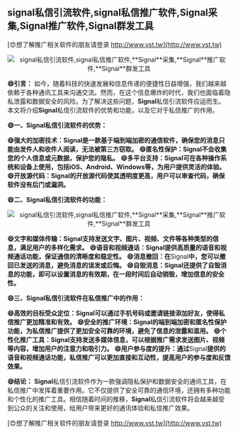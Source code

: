 ## **signal私信引流软件,signal私信推广软件,**Signal**采集,**Signal**推广软件,**Signal**群发工具**

[😍想了解推广相关软件的朋友请登录 http://www.vst.tw](http://www.vst.tw)

 <center><img src="https://vst.tw/MP4/tuiguang/png/3.png" alt="signal私信引流软件,signal私信推广软件,**Signal**采集,**Signal**推广软件,**Signal**群发工具"></center>

**😄引言：**
如今，随着科技的快速发展和信息传递的便捷性日益增强，我们越来越依赖于各种通讯工具来沟通交流。然而，在这个信息爆炸的时代，我们也面临着隐私泄露和数据安全的风险。为了解决这些问题，**Signal**私信引流软件应运而生。本文将介绍**Signal**私信引流软件的优势和功能，以及它对于私信推广的作用。

**😄一、**Signal**私信引流软件的优势：**

**😄强大的加密技术：**Signal**是一款基于端到端加密的通信软件，确保您的消息只能由发件人和收件人阅读，无法被第三方窃取。**
**😄匿名性保护：**Signal**不会收集您的个人信息或元数据，保护您的隐私。**
**😄多平台支持：**Signal**可在各种操作系统和设备上使用，包括iOS、Android、Windows等，为用户提供灵活的体验。**
**😄开放源代码：**Signal**的开放源代码使其透明度更高，用户可以审查代码，确保软件没有后门或漏洞。**

**😄二、**Signal**私信引流软件的功能：**

 <center><img src="https://vst.tw/MP4/tuiguang/png/4.png" alt="signal私信引流软件,signal私信推广软件,**Signal**采集,**Signal**推广软件,**Signal**群发工具"></center>

**😄文字和媒体传输：**Signal**支持发送文字、图片、视频、文件等各种类型的信息，满足用户的多样化需求。**
**😄语音和视频通话：**Signal**提供高质量的语音和视频通话功能，保证通信的清晰度和稳定性。**
**😄消息撤回：在**Signal**中，您可以撤回已发送的消息，避免消息的误发或后悔。**
**😄自毁消息：**Signal**还提供了自毁消息的功能，即可以设置消息的有效期，在一段时间后自动销毁，增加信息的安全性。**

**😄三、**Signal**私信引流软件在私信推广中的作用：**

**😄高效的目标受众定位：**Signal**可以通过手机号码或邀请链接添加好友，使得私信推广更加精准和有效。**
**😄安全的推广环境：**Signal**的端到端加密和匿名性保护功能，为私信推广提供了更加安全可靠的环境，避免了信息的泄露和滥用。**
**😄个性化推广工具：**Signal**支持发送多媒体信息，可以根据推广需求发送图片、视频等内容，增加用户的注意力和吸引力。**
**😄用户参与度的提升：通过**Signal**提供的语音和视频通话功能，私信推广可以更加直接和互动性，提高用户的参与度和反馈效果。**

**😄结论：**
**Signal**私信引流软件作为一款强调隐私保护和数据安全的通讯工具，在私信推广中发挥着重要作用。它不仅提供了安全可靠的通信环境，还拥有多种功能和个性化的推广工具。相信随着时间的推移，**Signal**私信引流软件将会越来越受到公众的关注和使用，给用户带来更好的通讯体验和私信推广效果。

[😍想了解推广相关软件的朋友请登录 http://www.vst.tw](http://www.vst.tw)



